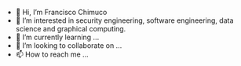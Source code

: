 - 👋 Hi, I’m Francisco Chimuco
- 👀 I’m interested in security engineering, software engineering, data science and graphical computing.
- 🌱 I’m currently learning ...
- 💞️ I’m looking to collaborate on ...
- 📫 How to reach me ...

<!---
fchimuco2014/fchimuco2014 is a ✨ special ✨ repository because its `README.md` (this file) appears on your GitHub profile.
You can click the Preview link to take a look at your changes.
--->
